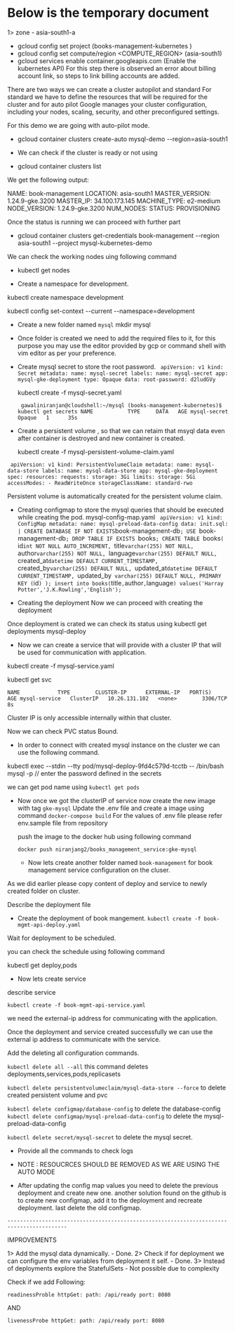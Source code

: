 # Below is the temporary document

1>
zone - asia-south1-a

- gcloud config set project <project-id> (books-management-kubernetes )
- gcloud config set compute/region <COMPUTE_REGION> (asia-south1)
- gcloud services enable container.googleapis.com (Enable the kubernetes API)
  For this step there is observed an error about billing account link, so steps to link billing accounts are added.

There are two ways we can create a cluster autopilot and standard
For standard we have to define the resources that will be required for the cluster and for auto pilot
Google manages your cluster configuration, including your nodes, scaling, security, and other preconfigured settings.

For this demo we are going with auto-pilot mode.

- gcloud container clusters create-auto mysql-demo --region=asia-south1

- We can check if the cluster is ready or not using
- gcloud container clusters list

We get the following output:

NAME: book-management
LOCATION: asia-south1
MASTER_VERSION: 1.24.9-gke.3200
MASTER_IP: 34.100.173.145
MACHINE_TYPE: e2-medium
NODE_VERSION: 1.24.9-gke.3200
NUM_NODES:
STATUS: PROVISIONING

Once the status is running we can proceed with further part

- gcloud container clusters get-credentials book-management --region asia-south1 --project mysql-kubernetes-demo

We can check the working nodes uing following command

- kubectl get nodes

- Create a namespace for development.

kubectl create namespace development

kubectl config set-context --current --namespace=development

- Create a new folder named `mysql`
  mkdir mysql

- Once folder is created we need to add the required files to it, for this purpose you may use the editor provided by gcp or command shell with vim editor as per your preference.

- Create mysql secret to store the root password.
  `
apiVersion: v1
kind: Secret
metadata:
  name: mysql-secret
  labels:
    name: mysql-secret
    app: mysql-gke-deployment
type: Opaque
data:
  root-password: d2ludGVy`

  kubectl create -f mysql-secret.yaml

  `
gawaliniranjan@cloudshell:~/mysql (books-management-kubernetes)$ kubectl get secrets
NAME           TYPE     DATA   AGE
mysql-secret   Opaque   1      35s`

- Create a persistent volume , so that we can retaim that msyql data even after container is destroyed and new container is created.

  kubectl create -f mysql-persistent-volume-claim.yaml

`
apiVersion: v1
kind: PersistentVolumeClaim
metadata:
  name: mysql-data-store
  labels:
    name: mysql-data-store
    app: mysql-gke-deployment
spec:
  resources:
    requests:
      storage: 3Gi
    limits:
      storage: 5Gi
  accessModes:
    - ReadWriteOnce
  storageClassName: standard-rwo`

Persistent volume is automatically created for the persistent volume claim.

- Creating configmap to store the mysql queries that should be executed while creating the pod.
  mysql-config-map.yaml
  `
apiVersion: v1
kind: ConfigMap
metadata:
  name: mysql-preload-data-config
data:
  init.sql: |
    CREATE DATABASE IF NOT EXISTS`book-management-db`;
    USE `book-management-db`;
    DROP TABLE IF EXISTS `books`;
    CREATE TABLE `books`(
     `id`int NOT NULL AUTO_INCREMENT,
     `title`varchar(255) NOT NULL,
     `author`varchar(255) NOT NULL,
     `language`varchar(255) DEFAULT NULL,
     `created_at`datetime DEFAULT CURRENT_TIMESTAMP,
     `created_by`varchar(255) DEFAULT NULL,
     `updated_at`datetime DEFAULT CURRENT_TIMESTAMP,
     `updated_by` varchar(255) DEFAULT NULL,
      PRIMARY KEY (`id`)
    );
    insert into books(`title`,`author`,`language`) values('Harray Potter','J.K.Rowling','English');`

- Creating the deployment
  Now we can proceed with creating the deployment

Once deployment is crated we can check its status using
kubectl get deployments mysql-deploy

- Now we can create a service that will provide with a cluster IP that will be used for communication
  with application.

kubectl create -f mysql-service.yaml

kubectl get svc

`NAME            TYPE        CLUSTER-IP      EXTERNAL-IP   PORT(S)    AGE
mysql-service   ClusterIP   10.26.131.102   <none>        3306/TCP   8s`

Cluster IP is only accessible internally within that cluster.

Now we can check PVC status Bound.

- In order to connect with created mysql instance on the cluster we can use the following command.

kubectl exec --stdin --tty pod/mysql-deploy-9fd4c579d-tcctb -- /bin/bash
mysql -p // enter the password defined in the secrets

we can get pod name using `kubectl get pods`

- Now once we got the clusterIP of service now create the new image with tag `gke-mysql`
  Update the .env file and create a image using command `docker-compose build`
  For the values of .env file please refer env.sample file from repository

  push the image to the docker hub using following command

  `docker push niranjang2/books_management_service:gke-mysql`

  - Now lets create another folder named `book-management` for book management service configuration on the cluser.

As we did earlier please copy content of deploy and service to newly created folder on cluster.

Describe the deployment file

- Create the deployment of book mangement.
  `kubectl create -f book-mgmt-api-deploy.yaml`

Wait for deployment to be scheduled.

you can check the schedule using following command

kubectl get deploy,pods

- Now lets create service

describe service

`kubectl create -f book-mgmt-api-service.yaml`

we need the external-ip address for communicating with the application.

Once the deployment and service created successfully we can use the external ip address to communicate with
the service.

Add the deleting all configuration commands.

`kubectl delete all --all` this command deletes deployments,services,pods,replicasets

`kubectl delete persistentvolumeclaim/mysql-data-store --force` to delete created persistent volume and pvc

`kubectl delete configmap/database-config` to delete the database-config
`kubectl delete configmap/mysql-preload-data-config` to delete the mysql-preload-data-config

`kubectl delete secret/mysql-secret` to delete the mysql secret.

- Provide all the commands to check logs

- NOTE : RESOUCRCES SHOULD BE REMOVED AS WE ARE USING THE AUTO MODE

- After updating the config map values you need to delete the previous deployment and create new one.
  another solution found on the github is to create new configmap, add it to the deployment and recreate deployment. last delete the old configmap.

`-----------------------------------------------------------------------------------------
`

IMPROVEMENTS

1> Add the mysql data dynamically. - Done.
2> Check if for deployment we can configure the env variables from deployment it self. - Done.
3> Instead of deployments explore the StatefulSets - Not possible due to complexity

Check if we add Following:

`readinessProble
    	httpGet:
    		path: /api/ready
    		port: 8080`

AND

`livenessProbe
		httpGet:
			path: /api/ready
			port: 8080`
